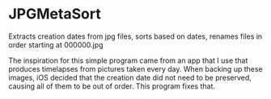 # JPGMetaSort
Extracts creation dates from jpg files, sorts based on dates, renames files in order starting at 000000.jpg

The inspiration for this simple program came from an app that I use that produces timelapses from pictures taken every day.
When backing up these images, iOS decided that the creation date did not need to be preserved, causing all of them to be out
of order. This program fixes that.
